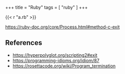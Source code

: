 +++
title = "Ruby"
tags = [ "ruby" ]
+++

{{< r "a.rb" >}}

<https://ruby-doc.org/core/Process.html#method-c-exit>

## References

- <https://hyperpolyglot.org/scripting2#exit>
- <https://programming-idioms.org/idiom/87>
- <https://rosettacode.org/wiki/Program_termination>
